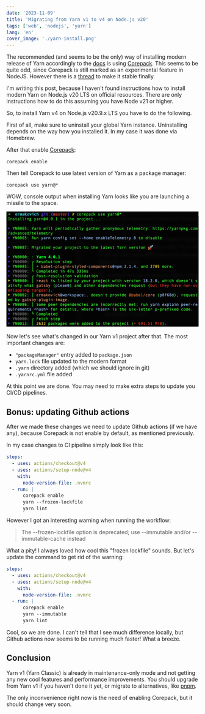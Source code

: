```yaml
---
date: '2023-11-09'
title: 'Migrating from Yarn v1 to v4 on Node.js v20'
tags: ['web', 'nodejs', 'yarn']
lang: 'en'
cover_image: './yarn-install.png'
---
```


The recommended (and seems to be the only) way of installing modern release of Yarn accordingly to the [docs](https://yarnpkg.com/getting-started/install) is using [Corepack](https://nodejs.org/dist/latest/docs/api/corepack.html). This seems to be quite odd, since Corepack is still marked as an experimental feature in NodeJS. However there is a [thread](https://github.com/nodejs/corepack/issues/104) to make it stable finally.

I'm writing this post, because I haven't found instructions how to install modern Yarn on Node.js v20 LTS on official resources. There are only instructions how to do this assuming you have Node v21 or higher.

So, to install Yarn v4 on Node.js v20.9.x LTS you have to do the following.

First of all, make sure to uninstall your global Yarn instance. Uninstalling depends on the way how you installed it. In my case it was done via Homebrew.

After that enable [Corepack](https://nodejs.org/dist/v20.9.0/docs/api/corepack.html):

```shell
corepack enable
```

Then tell Corepack to use latest version of Yarn as a package manager:

```shell
corepack use yarn@*
```

WOW, console output when installing Yarn looks like you are launching a missile to the space.

![Yarn installing...](yarn-install.png)

Now let's see what's changed in our Yarn v1 project after that. The most important changes are:

- `"packageManager"` entry added to `package.json`
- `yarn.lock` file updated to the modern format
- `.yarn` directory added (which we should ignore in git)
- `.yarnrc.yml` file added

At this point we are done. You may need to make extra steps to update you CI/CD pipelines.

## Bonus: updating Github actions

After we made these changes we need to update Github actions (if we have any), because Corepack is not enable by default, as mentioned previously.

In my case changes to CI pipeline simply look like this:

```yaml{7}:title=ci.yml
steps:
  - uses: actions/checkout@v4
  - uses: actions/setup-node@v4
    with:
      node-version-file: .nvmrc
  - run: |
      corepack enable
      yarn --frozen-lockfile
      yarn lint
```

However I got an interesting warning when running the workflow:

> The --frozen-lockfile option is deprecated; use --immutable and/or --immutable-cache instead

What a pity! I always loved how cool this "frozen lockfile" sounds. But let's update the command to get rid of the warning:

```yaml{8}:title=ci.yml
steps:
  - uses: actions/checkout@v4
  - uses: actions/setup-node@v4
    with:
      node-version-file: .nvmrc
  - run: |
      corepack enable
      yarn --immutable
      yarn lint
```

Cool, so we are done. I can't tell that I see much difference locally, but Github actions now seems to be running much faster! What a breeze.

## Conclusion

Yarn v1 (Yarn Classic) is already in maintenance-only mode and not getting any new cool features and performance improvements. You should upgrade from Yarn v1 if you haven't done it yet, or migrate to alternatives, like [pnpm](https://pnpm.io).

The only inconvenience right now is the need of enabling Corepack, but it should change very soon.
